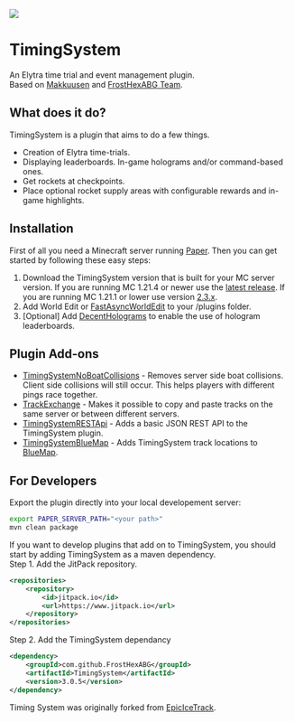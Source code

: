 [![](https://www.jitpack.io/v/FrostHexABG/TimingSystem.svg)](https://www.jitpack.io/#FrostHexABG/TimingSystem)

# TimingSystem

An Elytra time trial and event management plugin.  
Based on [Makkuusen](https://github.com/Makkuusen/TimingSystem) and [FrostHexABG Team](https://github.com/FrostHexABG/TimingSystem).

## What does it do?

TimingSystem is a plugin that aims to do a few things.

- Creation of Elytra time-trials.
- Displaying leaderboards. In-game holograms and/or command-based ones.
- Get rockets at checkpoints.
- Place optional rocket supply areas with configurable rewards and in-game highlights.

## Installation

First of all you need a Minecraft server running [Paper](https://papermc.io). Then you can get started by following these easy steps:

1. Download the TimingSystem version that is built for your MC server version. If you are running MC 1.21.4 or newer use the [latest release](https://github.com/FrostHexABG/TimingSystem/releases/latest/). If you are running MC 1.21.1 or lower use version [2.3.x](https://github.com/FrostHexABG/TimingSystem/releases/tag/2.3).
2. Add World Edit or [FastAsyncWorldEdit](https://www.spigotmc.org/resources/fastasyncworldedit.13932/) to your /plugins folder.
3. [Optional] Add [DecentHolograms](https://www.spigotmc.org/resources/decentholograms-1-8-1-20-1-papi-support-no-dependencies.96927/) to enable the use of hologram leaderboards.

## Plugin Add-ons

- [TimingSystemNoBoatCollisions](https://github.com/FrostHexABG/TimingSystemNoBoatCollisions) - Removes server side boat collisions. Client side collisions will still occur. This helps players with different pings race together.
- [TrackExchange](https://github.com/Pigalala/TrackExchange) - Makes it possible to copy and paste tracks on the same server or between different servers.
- [TimingSystemRESTApi](https://github.com/JustBru00/TimingSystemRESTApi) - Adds a basic JSON REST API to the TimingSystem plugin.
- [TimingSystemBlueMap](https://github.com/JustBru00/TimingSystemBlueMap) - Adds TimingSystem track locations to [BlueMap](https://github.com/BlueMap-Minecraft/BlueMap).

## For Developers

Export the plugin directly into your local developement server:

```bash
export PAPER_SERVER_PATH="<your path>"
mvn clean package
```

If you want to develop plugins that add on to TimingSystem, you should start by adding TimingSystem as a maven dependency.  
Step 1. Add the JitPack repository.

```xml
<repositories>
	<repository>
	    <id>jitpack.io</id>
	    <url>https://www.jitpack.io</url>
	</repository>
</repositories>
```

Step 2. Add the TimingSystem dependancy

```xml
<dependency>
    <groupId>com.github.FrostHexABG</groupId>
    <artifactId>TimingSystem</artifactId>
    <version>3.0.5</version>
</dependency>
```

Timing System was originally forked from [EpicIceTrack](https://github.com/JustBru00/NetherCubeParkour).
